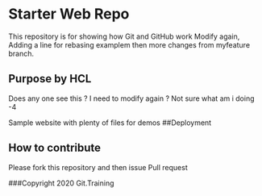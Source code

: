 # Starter Web Repo

This repository is for showing how Git and GitHub work
Modify again,
Adding a line for rebasing examplem
then more changes from myfeature branch.

## Purpose by HCL
Does any one see this ?
I need to modify again ?
Not sure what am i doing -4

Sample website with plenty of files for demos
##Deployment

## How to contribute
Please fork this repository and then issue Pull request

###Copyright
2020 Git.Training